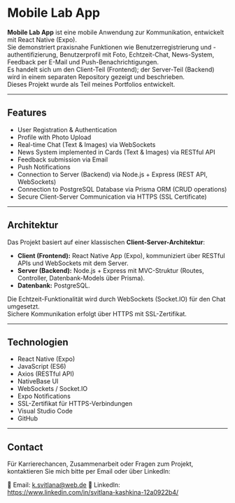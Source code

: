 # Mobile Lab App

**Mobile Lab App** ist eine mobile Anwendung zur Kommunikation, entwickelt mit React Native (Expo).  
Sie demonstriert praxisnahe Funktionen wie Benutzerregistrierung und -authentifizierung, Benutzerprofil mit Foto, Echtzeit-Chat, News-System, Feedback per E-Mail und Push-Benachrichtigungen.  
Es handelt sich um den Client-Teil (Frontend); der Server-Teil (Backend) wird in einem separaten Repository gezeigt und beschrieben.  
Dieses Projekt wurde als Teil meines Portfolios entwickelt.

---

## Features

- User Registration & Authentication  
- Profile with Photo Upload  
- Real-time Chat (Text & Images) via WebSockets  
- News System implemented in Cards (Text & Images) via RESTful API  
- Feedback submission via Email  
- Push Notifications  
- Connection to Server (Backend) via Node.js + Express (REST API, WebSockets)  
- Connection to PostgreSQL Database via Prisma ORM (CRUD operations)  
- Secure Client-Server Communication via HTTPS (SSL Certificate)  

---

## Architektur

Das Projekt basiert auf einer klassischen **Client-Server-Architektur**:  

- **Client (Frontend):** React Native App (Expo), kommuniziert über RESTful APIs und WebSockets mit dem Server.  
- **Server (Backend):** Node.js + Express mit MVC-Struktur (Routes, Controller, Datenbank-Models über Prisma).  
- **Datenbank:** PostgreSQL.  

Die Echtzeit-Funktionalität wird durch WebSockets (Socket.IO) für den Chat umgesetzt.  
Sichere Kommunikation erfolgt über HTTPS mit SSL-Zertifikat.

---

## Technologien

- React Native (Expo)  
- JavaScript (ES6)  
- Axios (RESTful API)  
- NativeBase UI  
- WebSockets / Socket.IO  
- Expo Notifications  
- SSL-Zertifikat für HTTPS-Verbindungen  
- Visual Studio Code  
- GitHub  

---

## Contact

Für Karrierechancen, Zusammenarbeit oder Fragen zum Projekt, kontaktieren Sie mich bitte per Email oder über LinkedIn:

📧 Email: k.svitlana@web.de
🔗 LinkedIn: https://www.linkedin.com/in/svitlana-kashkina-12a0922b4/
